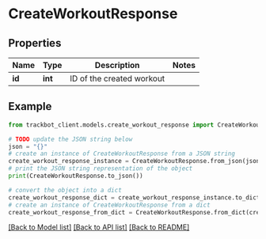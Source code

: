 # CreateWorkoutResponse


## Properties

Name | Type | Description | Notes
------------ | ------------- | ------------- | -------------
**id** | **int** | ID of the created workout | 

## Example

```python
from trackbot_client.models.create_workout_response import CreateWorkoutResponse

# TODO update the JSON string below
json = "{}"
# create an instance of CreateWorkoutResponse from a JSON string
create_workout_response_instance = CreateWorkoutResponse.from_json(json)
# print the JSON string representation of the object
print(CreateWorkoutResponse.to_json())

# convert the object into a dict
create_workout_response_dict = create_workout_response_instance.to_dict()
# create an instance of CreateWorkoutResponse from a dict
create_workout_response_from_dict = CreateWorkoutResponse.from_dict(create_workout_response_dict)
```
[[Back to Model list]](../README.md#documentation-for-models) [[Back to API list]](../README.md#documentation-for-api-endpoints) [[Back to README]](../README.md)


